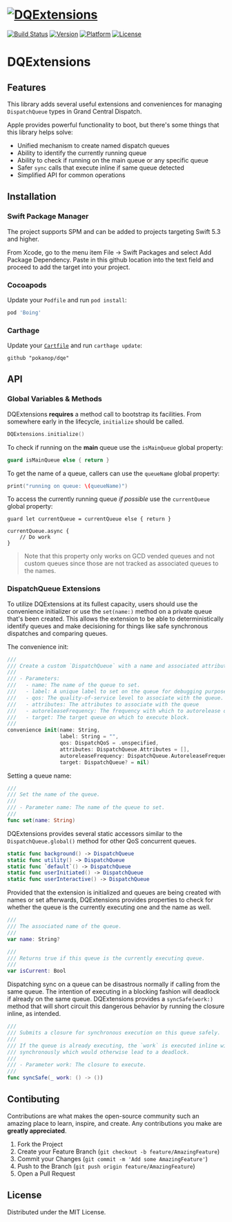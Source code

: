 # [![DQExtensions](https://github.com/pokanop/dqe/blob/main/Resources/DQExtensions.png?raw=true)](#)

[![Build Status](https://travis-ci.org/pokanop/dqe.svg?branch=main)](https://travis-ci.org/pokanop/dqe)
[![Version](https://img.shields.io/cocoapods/v/DQExtensions.svg?style=flat)](http://cocoapods.org/pods/DQExtensions)
[![Platform](https://img.shields.io/cocoapods/p/DQExtensions.svg?style=flat)](http://cocoapods.org/pods/DQExtensions)
[![License](https://img.shields.io/cocoapods/l/DQExtensions.svg?style=flat)](https://github.com/pokanop/dqe/blob/master/LICENSE)

# DQExtensions

## Features

This library adds several useful extensions and conveniences for managing `DispatchQueue` types in Grand Central Dispatch.

Apple provides powerful functionality to boot, but there's some things that this library helps solve:

- Unified mechanism to create named dispatch queues
- Ability to identify the currently running queue
- Ability to check if running on the main queue or any specific queue
- Safer `sync` calls that execute inline if same queue detected
- Simplified API for common operations

## Installation

### Swift Package Manager

The project supports SPM and can be added to projects targeting Swift 5.3 and higher.

From Xcode, go to the menu item File -> Swift Packages and select Add Package Dependency. Paste in this github location into the text field and proceed to add the target into your project.

### Cocoapods

Update your `Podfile` and run `pod install`:

```sh
pod 'Boing'
```

### Carthage

Update your [`Cartfile`](https://github.com/Carthage/Carthage) and run `carthage update`:

```
github "pokanop/dqe"
```

## API

### Global Variables & Methods

DQExtensions **requires** a method call to bootstrap its facilities. From somewhere early in the lifecycle, `initialize` should be called.

```swift
DQExtensions.initialize()
```

To check if running on the **main** queue use the `isMainQueue` global property:

```swift
guard isMainQueue else { return }
```

To get the name of a queue, callers can use the `queueName` global property:

```swift
print("running on queue: \(queueName)")
```

To access the currently running queue _if possible_ use the `currentQueue` global property:

```
guard let currentQueue = currentQueue else { return }

currentQueue.async {
    // Do work
}
```

> Note that this property only works on GCD vended queues and not custom queues since those are not tracked as associated queues to the names.

### DispatchQueue Extensions

To utilize DQExtensions at its fullest capacity, users should use the convenience initializer or use the `set(name:)` method on a private queue that's been created. This allows the extension to be able to deterministically identify queues and make decisioning for things like safe synchronous dispatches and comparing queues.

The convenience init:

```swift
///
/// Create a custom `DispatchQueue` with a name and associated attributes.
///
/// - Parameters:
///   - name: The name of the queue to set.
///   - label: A unique label to set on the queue for debugging purposes.
///   - qos: The quality-of-service level to associate with the queue.
///   - attributes: The attributes to associate with the queue
///   - autoreleaseFrequency: The frequency with which to autorelease objects created by the blocks that the queue schedules
///   - target: The target queue on which to execute block.
///
convenience init(name: String,
                 label: String = "",
                 qos: DispatchQoS = .unspecified,
                 attributes: DispatchQueue.Attributes = [],
                 autoreleaseFrequency: DispatchQueue.AutoreleaseFrequency = .inherit,
                 target: DispatchQueue? = nil)
```

Setting a queue name:

```swift
///
/// Set the name of the queue.
///
/// - Parameter name: The name of the queue to set.
///
func set(name: String)
```

DQExtensions provides several static accessors similar to the `DispatchQueue.global()` method for other QoS concurrent queues.

```swift
static func background() -> DispatchQueue
static func utility() -> DispatchQueue
static func `default`() -> DispatchQueue
static func userInitiated() -> DispatchQueue
static func userInteractive() -> DispatchQueue
```

Provided that the extension is initialized and queues are being created with names or set afterwards, DQExtensions provides properties to check for whether the queue is the currently executing one and the name as well.

```swift
///
/// The associated name of the queue.
///
var name: String?

///
/// Returns true if this queue is the currently executing queue.
///
var isCurrent: Bool
```

Dispatching sync on a queue can be disastrous normally if calling from the same queue. The intention of executing in a blocking fashion will deadlock if already on the same queue. DQExtensions provides a `syncSafe(work:)` method that will short circuit this dangerous behavior by running the closure inline, as intended.

```swift
///
/// Submits a closure for synchronous execution on this queue safely.
///
/// If the queue is already executing, the `work` is executed inline without dispatching
/// synchronously which would otherwise lead to a deadlock.
///
/// - Parameter work: The closure to execute.
///
func syncSafe(_ work: () -> ())
```

## Contibuting

Contributions are what makes the open-source community such an amazing place to learn, inspire, and create. Any contributions you make are **greatly appreciated**.

1. Fork the Project
2. Create your Feature Branch (`git checkout -b feature/AmazingFeature`)
3. Commit your Changes (`git commit -m 'Add some AmazingFeature'`)
4. Push to the Branch (`git push origin feature/AmazingFeature`)
5. Open a Pull Request

## License

Distributed under the MIT License.
